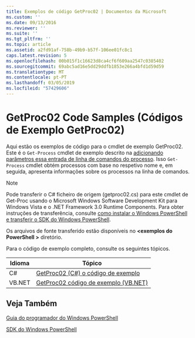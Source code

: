 ```yaml
---
title: Exemplos de código GetProc02 | Documentos da Microsoft
ms.custom: ''
ms.date: 09/13/2016
ms.reviewer: ''
ms.suite: ''
ms.tgt_pltfrm: ''
ms.topic: article
ms.assetid: a2fd91af-758b-49b9-b57f-106ee01fc8c1
caps.latest.revision: 5
ms.openlocfilehash: 00b015f1c16623d8ca4cf6f609aa2547c0385402
ms.sourcegitcommit: 69abc5ad16e5dd29ddfb1853e266a4bfd1d59d59
ms.translationtype: MT
ms.contentlocale: pt-PT
ms.lasthandoff: 03/05/2019
ms.locfileid: "57429606"
---
```

# <a name="getproc02-code-samples"></a>GetProc02 Code Samples (Códigos de Exemplo GetProc02)

Aqui estão os exemplos de código para o cmdlet de exemplo GetProc02. Este é o `Get-Process` cmdlet de exemplo descrito na [adicionando parâmetros essa entrada de linha de comandos do processo](../cmdlet/adding-parameters-that-process-command-line-input.md). Isso `Get-Process` cmdlet obtém processos com base no respetivo nome e, em seguida, apresenta informações sobre os processos na linha de comandos.

> [!NOTE]
> Pode transferir o C# ficheiro de origem (getproc02.cs) para este cmdlet de Get-Proc usando o Microsoft Windows Software Development Kit para Windows Vista e o .NET Framework 3.0 Runtime Components. Para obter instruções de transferência, consulte [como instalar o Windows PowerShell e transferir o SDK do Windows PowerShell](/powershell/developer/installing-the-windows-powershell-sdk).
>
> Os arquivos de fonte transferido estão disponíveis no  **\<exemplos do PowerShell >** diretório.

Para o código de exemplo completo, consulte os seguintes tópicos.

|Idioma|Tópico|
|--------------|-----------|
|C#|[GetProc02 (C#) o código de exemplo](./getproc02-csharp-sample-code.md)|
|VB.NET|[GetProc02 código de exemplo (VB.NET)](./getproc02-vb-net-sample-code.md)|

## <a name="see-also"></a>Veja Também

[Guia do programador do Windows PowerShell](./windows-powershell-programmer-s-guide.md)

[SDK do Windows PowerShell](../windows-powershell-reference.md)